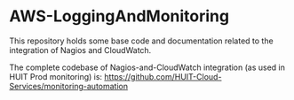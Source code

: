 AWS-LoggingAndMonitoring
========================

This repository holds some base code and documentation related to the integration of Nagios and CloudWatch.

The complete codebase of Nagios-and-CloudWatch integration (as used in HUIT Prod monitoring) is:
https://github.com/HUIT-Cloud-Services/monitoring-automation
